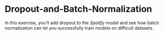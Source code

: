# Dropout-and-Batch-Normalization
In this exercise, you'll add dropout to the *Spotify* model and see how batch normalization can let you successfully train models on difficult datasets.
